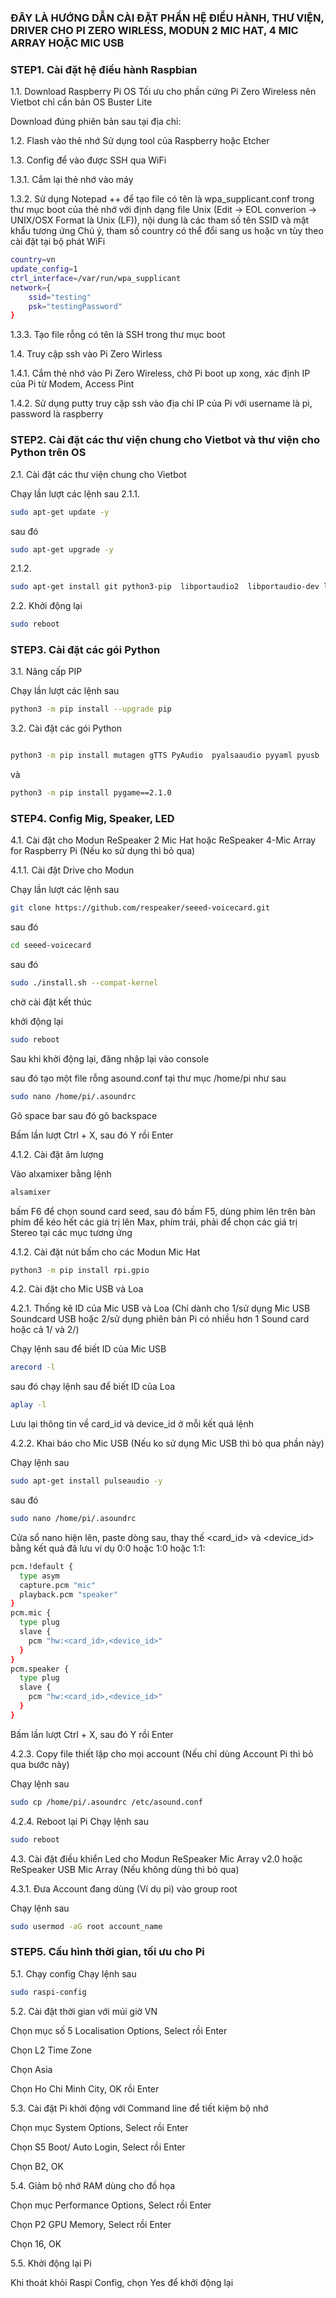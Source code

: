 ### ĐÂY LÀ HƯỚNG DẪN CÀI ĐẶT PHẦN HỆ ĐIỀU HÀNH, THƯ VIỆN, DRIVER CHO PI ZERO WIRLESS, MODUN 2 MIC HAT, 4 MIC ARRAY HOẶC MIC USB

### STEP1. Cài đặt hệ điều hành Raspbian

1.1. Download Raspberry Pi OS
Tối ưu cho phần cứng Pi Zero Wireless nên Vietbot chỉ cần bản OS Buster Lite

Download đúng phiên bản sau tại địa chỉ:


1.2. Flash vào thẻ nhớ
Sử dụng tool của Raspberry hoặc Etcher

1.3. Config để vào được SSH qua WiFi

1.3.1. Cắm lại thẻ nhớ vào máy

1.3.2. Sử dụng Notepad ++ để tạo file có tên là wpa_supplicant.conf trong thư mục boot của thẻ nhớ với  định dạng file Unix (Edit -> EOL converion -> UNIX/OSX Format là Unix (LF)), nội dung là các tham số tên SSID và mật khẩu tương ứng
Chú ý, tham số country có thể đổi sang us hoặc vn tùy theo cài đặt tại bộ phát WiFi
```sh
country=vn
update_config=1
ctrl_interface=/var/run/wpa_supplicant
network={
    ssid="testing"
    psk="testingPassword"
}
```
1.3.3. Tạo file rỗng có tên là SSH trong thư mục boot 

1.4. Truy cập ssh vào Pi Zero Wirless

1.4.1. Cắm thẻ nhớ vào Pi Zero Wireless, chờ Pi boot up xong, xác định IP của Pi từ Modem, Access Pint

1.4.2. Sử dụng putty truy cập ssh vào địa chỉ IP của Pi với username là pi, password là raspberry

### STEP2. Cài đặt các thư viện chung cho Vietbot và thư viện cho Python trên OS

2.1. Cài đặt các thư viện chung cho Vietbot

Chạy lần lượt các lệnh sau
2.1.1.
```sh
sudo apt-get update -y
```
sau đó 
```sh
sudo apt-get upgrade -y
```
2.1.2.

```sh
sudo apt-get install git python3-pip  libportaudio2  libportaudio-dev libsdl1.2-dev libsdl-image1.2-dev libsdl-mixer1.2-dev libsdl-ttf2.0-dev libsdl2-mixer-2.0-0 pulseaudio vlc

```
2.2. Khởi động lại

```sh
sudo reboot

```

### STEP3. Cài đặt các gói Python

3.1. Nâng cấp PIP

Chạy lần lượt các lệnh sau
```sh
python3 -m pip install --upgrade pip

```
3.2. Cài đặt các gói Python 

```sh

python3 -m pip install mutagen gTTS PyAudio  pyalsaaudio pyyaml pyusb  termcolor python-vlc pixel-ring apa102 pvporcupine rpi_ws281x google-cloud google-cloud-speech gTTS SpeechRecognition google-cloud-texttospeech

```
và

```sh
python3 -m pip install pygame==2.1.0

```

### STEP4. Config Mig, Speaker, LED

4.1. Cài đặt cho Modun ReSpeaker 2 Mic Hat hoặc ReSpeaker 4-Mic Array for Raspberry Pi (Nếu ko sử dụng thì bỏ qua)

4.1.1. Cài đặt Drive cho Modun

Chạy lần lượt các lệnh sau
```sh
git clone https://github.com/respeaker/seeed-voicecard.git
```
sau đó
```sh
cd seeed-voicecard
```
sau đó
```sh
sudo ./install.sh --compat-kernel
```
chờ cài đặt kết thúc

khởi động lại

```sh
sudo reboot

```
Sau khi khởi động lại, đăng nhập lại vào console

sau đó tạo một file rỗng asound.conf tại thư mục /home/pi như sau

```sh
sudo nano /home/pi/.asoundrc
```
Gõ space bar sau đó gõ backspace

Bấm lần lượt Ctrl + X, sau đó Y rồi Enter

4.1.2. Cài đặt âm lượng

Vào alxamixer bằng lệnh

```sh
alsamixer
```
bấm F6 để chọn sound card seed, sau đó bấm F5, dùng phím lên trên bàn phím để kéo hết các giá trị lên Max, phím trái, phải để chọn các giá trị Stereo tại các mục tương ứng

4.1.2. Cài đặt nút bấm cho các Modun Mic Hat

```sh
python3 -m pip install rpi.gpio
```
4.2. Cài đặt cho Mic USB và Loa

4.2.1. Thống kê ID của Mic USB và Loa (Chỉ dành cho 1/sử dụng Mic USB Soundcard USB hoặc 2/sử dụng phiên bản Pi có nhiều hơn 1 Sound card hoặc cả 1/ và 2/)

Chạy lệnh sau để biết ID của Mic USB
```sh
arecord -l
```
sau đó chạy lệnh sau để biết ID của Loa

```sh
aplay -l
```
Lưu lại thông tin về card_id và device_id ở mỗi kết quả lệnh

4.2.2. Khai báo cho Mic USB (Nếu ko sử dụng Mic USB thì bỏ qua phần này)

Chạy lệnh sau 
```sh
sudo apt-get install pulseaudio -y
```
sau đó 

```sh
sudo nano /home/pi/.asoundrc
```
Cửa sổ nano hiện lên, paste dòng sau, thay thế <card_id> và <device_id> bằng kết quả đã lưu ví dụ 0:0 hoặc 1:0 hoặc 1:1:

```sh
pcm.!default {
  type asym
  capture.pcm "mic"  
  playback.pcm "speaker"  
}
pcm.mic {
  type plug
  slave {
    pcm "hw:<card_id>,<device_id>"
  }
}
pcm.speaker {
  type plug
  slave {
    pcm "hw:<card_id>,<device_id>"
  }
}
```
Bấm lần lượt Ctrl + X, sau đó Y rồi Enter

4.2.3. Copy file thiết lập cho mọi account (Nếu chỉ dùng Account Pi thì bỏ qua bước này)

Chạy lệnh sau
```sh
sudo cp /home/pi/.asoundrc /etc/asound.conf
```
4.2.4. Reboot lại Pi
Chạy lệnh sau
```sh
sudo reboot
```

4.3. Cài đặt điều khiển Led cho Modun ReSpeaker Mic Array v2.0 hoặc ReSpeaker USB Mic Array (Nếu không dùng thì bỏ qua)

4.3.1. Đưa Account đang dùng (Ví dụ pi) vào group root

Chạy lệnh sau
```sh
sudo usermod -aG root account_name
```

### STEP5. Cấu hình thời gian, tối ưu cho Pi

5.1. Chạy config
Chạy lệnh sau
```sh
sudo raspi-config
```
5.2. Cài đặt thời gian với múi giờ VN

Chọn mục số 5 Localisation Options, Select rồi Enter

Chọn L2 Time Zone

Chọn Asia

Chọn Ho Chi Minh City, OK rồi Enter

5.3. Cài đặt Pi khởi động với Command line để tiết kiệm bộ nhớ

Chọn mục System Options, Select rồi Enter

Chọn S5 Boot/ Auto Login, Select rồi Enter

Chọn B2, OK

5.4. Giảm bộ nhớ RAM dùng cho đồ họa

Chọn mục Performance Options, Select rồi Enter

Chọn P2 GPU Memory, Select rồi Enter

Chọn 16, OK

5.5. Khởi động lại Pi

Khi thoát khỏi Raspi Config, chọn Yes để khởi động lại
